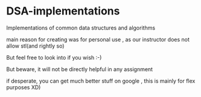 # DSA-implementations
Implementations of common data structures and algorithms

main reason for creating was for personal use , as our instructor does not allow stl(and rightly so)

But feel free to look into if you wish :-)

But beware, it will not be directly helpful in any assignment

if desperate, you can get much better stuff on google
, this is mainly for flex purposes XD)
